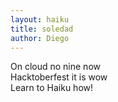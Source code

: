 ```yaml
---
layout: haiku
title: soledad
author: Diego
---
```


On cloud no nine now <br>
Hacktoberfest it is wow <br>
Learn to Haiku how! <br>